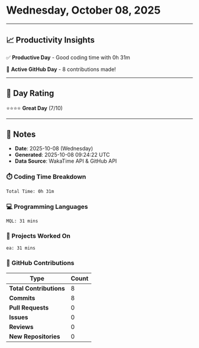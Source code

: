 # Wednesday, October 08, 2025

---

## 📈 Productivity Insights

✅ **Productive Day** - Good coding time with 0h 31m

🚀 **Active GitHub Day** - 8 contributions made!

---

## 🎯 Day Rating

⭐⭐⭐⭐ **Great Day** (7/10)

---

## 📝 Notes

- **Date**: 2025-10-08 (Wednesday)
- **Generated**: 2025-10-08 09:24:22 UTC
- **Data Source**: WakaTime API & GitHub API


### ⏱️ Coding Time Breakdown

```
Total Time: 0h 31m
```

### 💻 Programming Languages

```
MQL: 31 mins
```

### 📂 Projects Worked On

```
ea: 31 mins

```


### 🐙 GitHub Contributions

| Type | Count |
|------|-------|
| **Total Contributions** | 8 |
| **Commits** | 8 |
| **Pull Requests** | 0 |
| **Issues** | 0 |
| **Reviews** | 0 |
| **New Repositories** | 0 |

